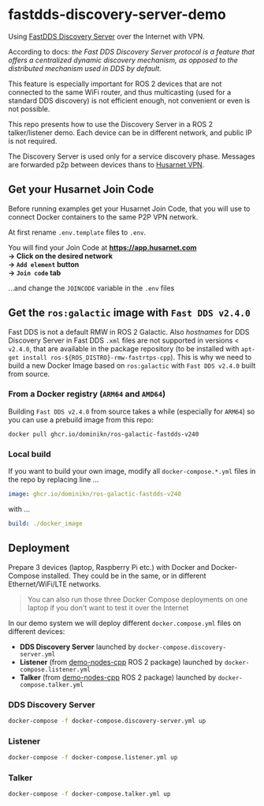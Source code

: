 # fastdds-discovery-server-demo

Using [FastDDS Discovery Server](https://docs.ros.org/en/foxy/Tutorials/Discovery-Server/Discovery-Server.html) over the Internet with VPN.

According to docs: *the Fast DDS Discovery Server protocol is a feature that offers a centralized dynamic discovery mechanism, as opposed to the distributed mechanism used in DDS by default.*

This feature is especially important for ROS 2 devices that are not connected to the same WiFi router, and thus multicasting (used for a standard DDS discovery) is not efficient enough, not convenient or even is not possible.

This repo presents how to use the Discovery Server in a ROS 2 talker/listener demo. Each device can be in different network, and public IP is not required.

The Discovery Server is used only for a service discovery phase. Messages are forwarded p2p between devices thans to [Husarnet VPN](https://github.com/husarnet/husarnet).

## Get your Husarnet Join Code

Before running examples get your Husarnet Join Code, that you will use to connect Docker containers to the same P2P VPN network.

At first rename `.env.template` files to `.env`.

You will find your Join Code at **https://app.husarnet.com  
 -> Click on the desired network  
 -> `Add element` button  
 -> `Join code` tab**

…and change the `JOINCODE` variable in the `.env` files

## Get the `ros:galactic` image with `Fast DDS v2.4.0`

Fast DDS is not a default RMW in ROS 2 Galactic. Also *hostnames* for DDS Discovery Server in Fast DDS `.xml` files are not supported in versions < `v2.4.0`, that are available in the package repository (to be installed with `apt-get install ros-${ROS_DISTRO}-rmw-fastrtps-cpp`). This is why we need to build a new Docker Image based on `ros:galactic` with `Fast DDS v2.4.0` built from source.

### From a Docker registry (`ARM64` and `AMD64`)

Building `Fast DDS v2.4.0` from source takes a while (especially for `ARM64`) so you can use a prebuild image from this repo:

```
docker pull ghcr.io/dominikn/ros-galactic-fastdds-v240
```

### Local build

If you want to build your own image, modify all `docker-compose.*.yml` files in the repo by replacing line ...

```yml 
image: ghcr.io/dominikn/ros-galactic-fastdds-v240
```

with ...

```yml
build: ./docker_image
```

## Deployment

Prepare 3 devices (laptop, Raspberry Pi etc.) with Docker and Docker-Compose installed. They could be in the same, or in different Ethernet/WiFi/LTE networks.

> You can also run those three Docker Compose deployments on one laptop if you don't want to test it over the Internet

In our demo system we will deploy different `docker.compose.yml` files on different devices:
- **DDS Discovery Server** launched by `docker-compose.discovery-server.yml`
- **Listener** (from [demo-nodes-cpp](https://github.com/ros2/demos/tree/master/demo_nodes_cpp) ROS 2 package) launched by `docker-compose.listener.yml`
- **Talker** (from [demo-nodes-cpp](https://github.com/ros2/demos/tree/master/demo_nodes_cpp) ROS 2 package) launched by `docker-compose.talker.yml`

### DDS Discovery Server

```bash
docker-compose -f docker-compose.discovery-server.yml up
```

### Listener

```bash
docker-compose -f docker-compose.listener.yml up
```

### Talker

```bash
docker-compose -f docker-compose.talker.yml up
```
